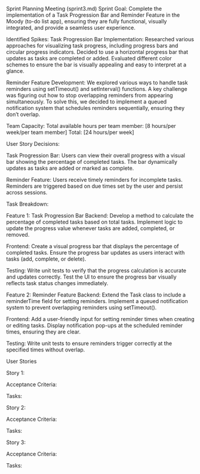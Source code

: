 Sprint Planning Meeting (sprint3.md)
Sprint Goal:
Complete the implementation of a Task Progression Bar and Reminder Feature in the Moody (to-do list app), ensuring they are fully 
functional, visually integrated, and provide a seamless user experience.

Identified Spikes:
Task Progression Bar Implementation: Researched various approaches for visualizing task progress, including progress bars and 
circular progress indicators. Decided to use a horizontal progress bar that updates as tasks are completed or added.
Evaluated different color schemes to ensure the bar is visually appealing and easy to interpret at a glance.

Reminder Feature Development: We explored various ways to handle task reminders using setTimeout() and setInterval() functions. 
A key challenge was figuring out how to stop overlapping reminders from appearing simultaneously. To solve this, we decided to 
implement a queued notification system that schedules reminders sequentially, ensuring they don’t overlap. 

Team Capacity:
Total available hours per team member: [8 hours/per week/per team member] 
Total: [24 hours/per week]

User Story Decisions:

Task Progression Bar:
Users can view their overall progress with a visual bar showing the percentage of completed tasks.
The bar dynamically updates as tasks are added or marked as complete.

Reminder Feature:
Users receive timely reminders for incomplete tasks.
Reminders are triggered based on due times set by the user and persist across sessions.

Task Breakdown:

Feature 1: Task Progression Bar
Backend:
Develop a method to calculate the percentage of completed tasks based on total tasks.
Implement logic to update the progress value whenever tasks are added, completed, or removed.

Frontend:
Create a visual progress bar that displays the percentage of completed tasks.
Ensure the progress bar updates as users interact with tasks (add, complete, or delete).

Testing:
Write unit tests to verify that the progress calculation is accurate and updates correctly.
Test the UI to ensure the progress bar visually reflects task status changes immediately.

Feature 2: Reminder Feature
Backend:
Extend the Task class to include a reminderTime field for setting reminders.
Implement a queued notification system to prevent overlapping reminders using setTimeout().

Frontend:
Add a user-friendly input for setting reminder times when creating or editing tasks.
Display notification pop-ups at the scheduled reminder times, ensuring they are clear.

Testing:
Write unit tests to ensure reminders trigger correctly at the specified times without overlap.

User Stories

Story 1:

Acceptance Criteria:  

Tasks:  

Story 2:


Acceptance Criteria:  

Tasks:  

Story 3:


Acceptance Criteria:  

Tasks:  
